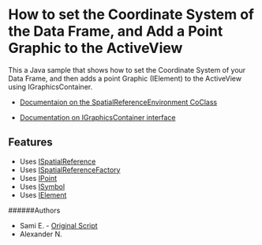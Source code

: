 # How to set the Coordinate System of the Data Frame, and Add a Point Graphic to the ActiveView

This a Java sample that shows how to set the Coordinate System of your Data Frame, and then adds a point Graphic (IElement) to the ActiveView using IGraphicsContainer.

* [Documentaion on the SpatialReferenceEnvironment CoClass](http://resources.arcgis.com/en/help/arcobjects-java/concepts/engine/index.html#//00010000065m000000)

* [Documentation on IGraphicsContainer interface](http://resources.arcgis.com/en/help/arcobjects-java/api/arcobjects/com/esri/arcgis/carto/IGraphicsContainer.html)

## Features
* Uses [ISpatialReference](http://resources.arcgis.com/en/help/arcobjects-java/api/arcobjects/com/esri/arcgis/geometry/ISpatialReference.html)
* Uses [ISpatialReferenceFactory](http://resources.arcgis.com/en/help/arcobjects-java/api/arcobjects/com/esri/arcgis/geometry/ISpatialReferenceFactory.html)
* Uses [IPoint](http://resources.arcgis.com/en/help/arcobjects-java/api/arcobjects/com/esri/arcgis/geometry/IPoint.html)
* Uses [ISymbol](http://resources.arcgis.com/en/help/arcobjects-java/api/arcobjects/com/esri/arcgis/display/ISymbol.html)
* Uses [IElement](http://resources.arcgis.com/en/help/arcobjects-java/api/arcobjects/com/esri/arcgis/carto/IElement.html)

######Authors
* Sami E. - [Original Script](https://github.com/Esri/developer-support/blob/gh-pages/arcobjects-net/set-coordinate-system-and-add-point-graphic-to-IActiveView/README.md)
* Alexander N.
